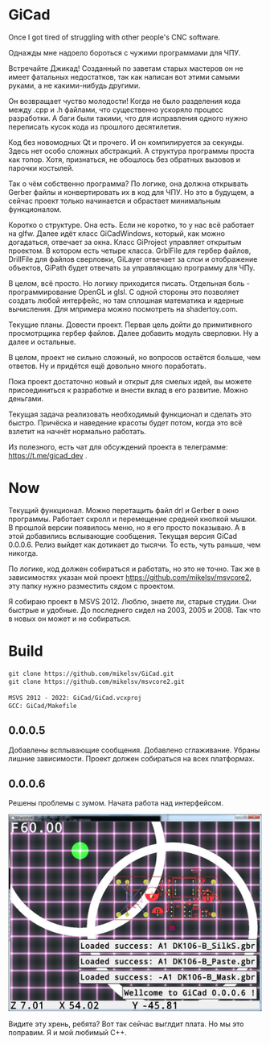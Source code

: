 # GiCad
Once I got tired of struggling with other people's CNC software.

Однажды мне надоело бороться с чужими программами для ЧПУ.

Встречайте Джикад! Созданный по заветам старых мастеров он не имеет фатальных недостатков, так как написан вот этими самыми руками, а не какими-нибудь другими.

Он возвращает чуство молодости! Когда не было разделения кода между .cpp и .h файлами, что существенно ускоряло процесс разработки. А баги были такими, что для исправления одного нужно переписать кусок кода из прошлого десятилетия.

Код без новомодных Qt и прочего. И он компилируется за секунды. Здесь нет особо сложных абстракций. А структура программы проста как топор. Хотя, признаться, не обошлось без обратных вызовов и парочки костылей.

Так о чём собственно программа? По логике, она должна открывать Gerber файлы и конвертировать их в код для ЧПУ. Но это в будущем, а сейчас проект только начинается и обрастает минимальным функционалом.

Коротко о структуре. Она есть. Если не коротко, то у нас всё работает на glfw. Далее идёт класс GiCadWindows, который, как можно догадаться, отвечает за окна. Класс GiProject управляет открытым проектом. В котором есть четыре класса. GrblFile для гербер файлов, DrillFile для файлов сверловки, GiLayer отвечает за слои и отображение объектов, GiPath будет отвечать за управляющаю программу для ЧПу.

В целом, всё просто. Но логику приходится писать. Отдельная боль - программирование OpenGL и glsl. С одной стороны это позволяет создать любой интерфейс, но там сплошная математика и ядерные вычисления. Для мпримера можно посмотреть на shadertoy.com.

Текущие планы. Довести проект. Первая цель дойти до примитивного просмотрщика гербер файлов. Далее добавить модуль сверловки. Ну а далее и остальные.

В целом, проект не сильно сложный, но вопросов остаётся больше, чем ответов. Ну и придётся ещё довольно много поработать.

Пока проект достаточно новый и открыт для смелых идей, вы можете присоединиться к разработке и внести вклад в его развитие. Можно деньгами.

Текущая задача реализовать необходимый функционал и сделать это быстро. Причёска и наведение красоты будет потом, когда это всё взлетит на начнёт нормально работать.

Из полезного, есть чат для обсуждений проекта в телеграмме: https://t.me/gicad_dev .

# Now

Текущий функционал. Можно перетащить файл drl и Gerber в окно программы. Работает скролл и перемещение средней кнопкой мышки. В прошлой версии появилось меню, но я его просто показываю. А в этой добавились вслывающие сообщения.
Текущая версия GiCad 0.0.0.6. Релиз выйдет как дотикает до тысячи. То есть, чуть раньше, чем никогда.

По логике, код должен собираться и работать, но это не точно. Так же в зависимостях указан мой проект https://github.com/mikelsv/msvcore2, эту папку нужно разместить сядом с проектом.

Я собираю проект в MSVS 2012. Люблю, знаете ли, старые студии. Они быстрые и удобные. До последнего сидел на 2003, 2005 и 2008. Так что в новых он может и не собираться.


# Build
```
git clone https://github.com/mikelsv/GiCad.git
git clone https://github.com/mikelsv/msvcore2.git

MSVS 2012 - 2022: GiCad/GiCad.vcxproj
GCC: GiCad/Makefile
```

## 0.0.0.5
Добавлены всплывающие сообщения.
Добавлено сглаживание.
Убраны лишние зависимости. Проект должен собираться на всех платформах.

## 0.0.0.6
Решены проблемы с зумом.
Начата работа над интерфейсом.


![GiCad](https://github.com/mikelsv/GiCad/blob/main/screenshot/gicad%200.0.0.6.jpg)

Видите эту хрень, ребята? Вот так сейчас выглдит плата. Но мы это поправим. Я и мой любимый C++.
